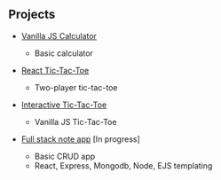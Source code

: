 ## Projects

  *  [Vanilla JS Calculator](https://github.com/BMariscal/Calculator)
      * Basic calculator
         
  *  [React Tic-Tac-Toe](https://github.com/BMariscal/React-Tic-Tac-Toe)
      * Two-player tic-tac-toe
         
  *  [Interactive Tic-Tac-Toe](https://github.com/BMariscal/FreeCodeCamp_Projects/tree/master/tic-tac-toe)
      * Vanilla JS Tic-Tac-Toe
      
  *  [Full stack note app](https://github.com/BMariscal/note-app) [In progress]
       * Basic CRUD app
       * React, Express, Mongodb, Node, EJS templating 

  
